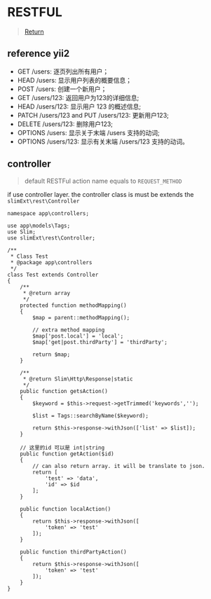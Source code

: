 # RESTFUL

> [Return](index.md)

## reference yii2

- GET /users: 逐页列出所有用户；
- HEAD /users: 显示用户列表的概要信息；
- POST /users: 创建一个新用户；
- GET /users/123: 返回用户为123的详细信息;
- HEAD /users/123: 显示用户 123 的概述信息;
- PATCH /users/123 and PUT /users/123: 更新用户123;
- DELETE /users/123: 删除用户123;
- OPTIONS /users: 显示关于末端 /users 支持的动词;
- OPTIONS /users/123: 显示有关末端 /users/123 支持的动词。

## controller 

> default RESTFul action name equals to `REQUEST_METHOD`

if use controller layer. the controller class is must be extends the `slimExt\rest\Controller`

```
namespace app\controllers;

use app\models\Tags;
use Slim;
use slimExt\rest\Controller;

/**
 * Class Test
 * @package app\controllers
 */
class Test extends Controller
{
    /**
     * @return array
     */
    protected function methodMapping()
    {
        $map = parent::methodMapping();
 
        // extra method mapping
        $map['post.local'] = 'local';
        $map['get|post.thirdParty'] = 'thirdParty';

        return $map;
    }

    /**
     * @return Slim\Http\Response|static
     */
    public function getsAction()
    {
        $keyword = $this->request->getTrimmed('keywords','');

        $list = Tags::searchByName($keyword);

        return $this->response->withJson(['list' => $list]);
    }
    
    // 这里的id 可以是 int|string
    public function getAction($id)
    {
        // can also return array. it will be translate to json.
        return [
            'test' => 'data',
            'id' => $id
        ];
    }
    
    public function localAction()
    {
        return $this->response->withJson([
            'token' => 'test'
        ]);
    }

    public function thirdPartyAction()
    {
        return $this->response->withJson([
            'token' => 'test'
        ]);
    }
}
```
